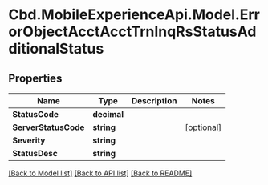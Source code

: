 # Cbd.MobileExperienceApi.Model.ErrorObjectAcctAcctTrnInqRsStatusAdditionalStatus

## Properties

Name | Type | Description | Notes
------------ | ------------- | ------------- | -------------
**StatusCode** | **decimal** |  | 
**ServerStatusCode** | **string** |  | [optional] 
**Severity** | **string** |  | 
**StatusDesc** | **string** |  | 

[[Back to Model list]](../README.md#documentation-for-models) [[Back to API list]](../README.md#documentation-for-api-endpoints) [[Back to README]](../README.md)

